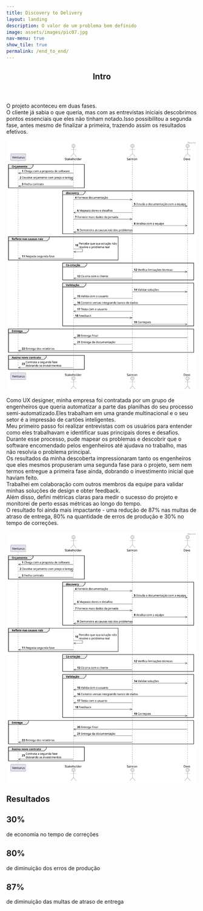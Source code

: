 ```yaml
---
title: Discovery to Delivery
layout: landing
description: O valor de um problema bem definido
image: assets/images/pic07.jpg
nav-menu: true
show_tile: true
permalink: /end_to_end/
---
```


<!-- Main -->
<div id="main">

<!-- One -->
<section id="one">
	<div class="inner">
		<header class="major">
			<h2>Intro</h2>
		</header>
		<p>O projeto aconteceu em duas fases.<br>O cliente já sabia o que queria, mas com as entrevistas iniciais descobrimos pontos essenciais que eles não tinham notado.Isso possibilitou a segunda fase, antes mesmo de finalizar a primeira, trazendo assim os resultados efetivos.</p>
	</div>
</section>

<!-- Two -->
<section id="two" class="spotlights">
	<section>
    	<a class="image" href="/assets/images/case_completo_end-to-end.svg" data-lightbox="resumo">
			<img src="/assets/images/case_completo_end-to-end.svg" alt="" data-position="center center" />
		</a>
		<div class="content">
			<div class="inner">
				<p> Como UX designer, minha empresa foi contratada por um grupo de engenheiros que queria automatizar a parte das planilhas do seu processo semi-automatizado.Eles trabalham em uma grande multinacional e o seu setor é a impressão de cartões inteligentes.<br>Meu primeiro passo foi realizar entrevistas com os usuários para entender como eles trabalhavam e identificar suas principais dores e desafios.<br>Durante esse processo, pude mapear os problemas e descobrir que o software encomendado pelos engenheiros até ajudava no trabalho, mas não resolvia o problema principal.<br>Os resultados da minha descoberta impressionaram tanto os engenheiros que eles mesmos propuseram uma segunda fase para o projeto, sem nem termos entregue a primeira fase ainda, dobrando o investimento inicial que haviam feito.<br>Trabalhei em colaboração com outros membros da equipe para validar minhas soluções de design e obter feedback.<br>Além disso, defini métricas claras para medir o sucesso do projeto e monitorei de perto essas métricas ao longo do tempo.<br>O resultado foi ainda mais impactante - uma redução de 87% nas multas de atraso de entrega, 80% na quantidade de erros de produção e 30% no tempo de correções.</p>
			</div>
		</div>
	</section>
    <div class="row">
<span class="image">
    <img src="assets/images/case_completo_end-to-end.svg" alt="">
</span>
</div>

<!-- One -->
<div class="row">
    <h2 id="resultados">Resultados</h2>
</div>
<div class="row">
    <div class="4u 12u$(small)">
        <div class="box-center">
        <h1>30%</h1>
        <p>de economia no tempo de correções</p>
        </div>
    </div>
    <div class="4u 12u$(small)">
        <div class="box-center">
        <h1>80%</h1>
        <p>de diminuição dos erros de produção </p>
        </div>
    </div>
    <div class="4u 12u$(small)">
      <div class="box-center">
        <h1>87%</h1>
        <p>de diminuição das multas de atraso de entrega </p>
      </div>
    </div>
</div>
</section>

